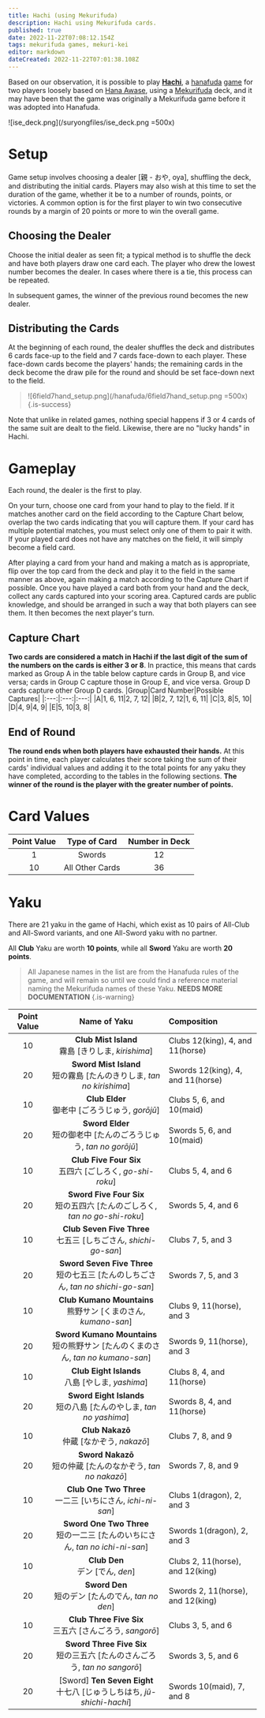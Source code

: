 ```yaml
---
title: Hachi (using Mekurifuda)
description: Hachi using Mekurifuda cards.
published: true
date: 2022-11-22T07:08:12.154Z
tags: mekurifuda games, mekuri-kei
editor: markdown
dateCreated: 2022-11-22T07:01:38.108Z
---
```


Based on our observation, it is possible to play [**Hachi**](/en/hanafuda/games/hachi), a [hanafuda](/en/hanafuda) [game](/en/hanafuda/games) for two players loosely based on [Hana Awase](/en/hanafuda/games/hana-awase), using a [Mekurifuda](/en/mekurifuda) deck, and it may have been that the game was originally a Mekurifuda game before it was adopted into Hanafuda.

![ise_deck.png](/suryongfiles/ise_deck.png =500x)


# Setup
Game setup involves choosing a dealer [親 - おや, oya], shuffling the deck, and distributing the initial cards. Players may also wish at this time to set the duration of the game, whether it be to a number of rounds, points, or victories. A common option is for the first player to win two consecutive rounds by a margin of 20 points or more to win the overall game.
## Choosing the Dealer
Choose the initial dealer as seen fit; a typical method is to shuffle the deck and have both players draw one card each. The player who drew the lowest number becomes the dealer. In cases where there is a tie, this process can be repeated.

In subsequent games, the winner of the previous round becomes the new dealer.
## Distributing the Cards
At the beginning of each round, the dealer shuffles the deck and distributes 6 cards face-up to the field and 7 cards face-down to each player. These face-down cards become the players' hands; the remaining cards in the deck become the draw pile for the round and should be set face-down next to the field.
> ![6field7hand_setup.png](/hanafuda/6field7hand_setup.png =500x) {.is-success}

Note that unlike in related games, nothing special happens if 3 or 4 cards of the same suit are dealt to the field. Likewise, there are no "lucky hands" in Hachi.
# Gameplay
Each round, the dealer is the first to play. 

On your turn, choose one card from your hand to play to the field. If it matches another card on the field according to the Capture Chart below, overlap the two cards indicating that you will capture them. If your card has multiple potential matches, you must select only one of them to pair it with. If your played card does not have any matches on the field, it will simply become a field card.

After playing a card from your hand and making a match as is appropriate, flip over the top card from the deck and play it to the field in the same manner as above, again making a match according to the Capture Chart if possible. Once you have played a card both from your hand and the deck, collect any cards captured into your scoring area. Captured cards are public knowledge, and should be arranged in such a way that both players can see them. It then becomes the next player's turn.

## Capture Chart
**Two cards are considered a match in Hachi if the last digit of the sum of the numbers on the cards is either 3 or 8**. In practice, this means that cards marked as Group A in the table below capture cards in Group B, and vice versa; cards in Group C capture those in Group E, and vice versa. Group D cards capture other Group D cards.
|Group|Card Number|Possible Captures|
|:---:|:---:|:---:|
|A|1, 6, 11|2, 7, 12|
|B|2, 7, 12|1, 6, 11|
|C|3, 8|5, 10|
|D|4, 9|4, 9|
|E|5, 10|3, 8|
## End of Round
**The round ends when both players have exhausted their hands.** At this point in time, each player calculates their score taking the sum of their cards' individual values and adding it to the total points for any yaku they have completed, according to the tables in the following sections. **The winner of the round is the player with the greater number of points.**
# Card Values
|Point Value|Type of Card|Number in Deck|
|:---:|:---:|:---:|
|1|Swords|12|
|10|All Other Cards|36|
# Yaku
There are 21 yaku in the game of Hachi, which exist as 10 pairs of All-Club and All-Sword variants, and one All-Sword yaku with no partner.

All **Club** Yaku are worth **10 points**, while all **Sword** Yaku are worth **20 points**.

> All Japanese names in the list are from the Hanafuda rules of the game, and will remain so until we could find a reference material naming the Mekurifuda names of these Yaku. **NEEDS MORE DOCUMENTATION**
{.is-warning}

|Point Value|Name of Yaku|Composition|
|:---:|:---:|:---|
|10|**Club Mist Island**<br>霧島 [きりしま, *kirishima*]|Clubs 12(king), 4, and 11(horse)|
|20|**Sword Mist Island**<br>短の霧島 [たんのきりしま, *tan no kirishima*]|Swords 12(king), 4, and 11(horse)|
|10|**Club Elder**<br>御老中 [ごろうじゅう, *gorōjū*]|Clubs 5, 6, and 10(maid)|
|20|**Sword Elder**<br>短の御老中 [たんのごろうじゅう, *tan no gorōjū*]|Swords 5, 6, and 10(maid)|
|10|**Club Five Four Six**<br>五四六 [ごしろく, *go-shi-roku*]|Clubs 5, 4, and 6|
|20|**Sword Five Four Six**<br>短の五四六 [たんのごしろく, *tan no go-shi-roku*]|Swords 5, 4, and 6|
|10|**Club Seven Five Three**<br>七五三 [しちごさん, *shichi-go-san*]|Clubs 7, 5, and 3|
|20|**Sword Seven Five Three**<br>短の七五三 [たんのしちごさん, *tan no shichi-go-san*]|Swords 7, 5, and 3|
|10|**Club Kumano Mountains**<br>熊野サン [くまのさん, *kumano-san*]|Clubs 9, 11(horse), and 3|
|20|**Sword Kumano Mountains**<br>短の熊野サン [たんのくまのさん, *tan no kumano-san*]|Swords 9, 11(horse), and 3|
|10|**Club Eight Islands**<br>八島 [やしま, *yashima*]|Clubs 8, 4, and 11(horse)|
|20|**Sword Eight Islands**<br>短の八島 [たんのやしま, *tan no yashima*]|Swords 8, 4, and 11(horse)|
|10|**Club Nakazō**<br>仲蔵 [なかぞう, *nakazō*]|Clubs 7, 8, and 9|
|20|**Sword Nakazō**<br>短の仲蔵 [たんのなかぞう, *tan no nakazō*]|Swords 7, 8, and 9|
|10|**Club One Two Three**<br>一二三 [いちにさん, *ichi-ni-san*]|Clubs 1(dragon), 2, and 3|
|20|**Sword One Two Three**<br>短の一二三 [たんのいちにさん, *tan no ichi-ni-san*]|Swords 1(dragon), 2, and 3|
|10|**Club Den**<br>デン [でん, *den*]|Clubs 2, 11(horse), and 12(king)|
|20|**Sword Den**<br>短のデン [たんのでん, *tan no den*]|Swords 2, 11(horse), and 12(king)|
|10|**Club Three Five Six**<br>三五六 [さんごろう, *sangorō*]|Clubs 3, 5, and 6|
|20|**Sword Three Five Six**<br>短の三五六 [たんのさんごろう, *tan no sangorō*]|Swords 3, 5, and 6|
|20|[Sword] **Ten Seven Eight**<br>十七八 [じゅうしちはち, *jū-shichi-hachi*]|Swords 10(maid), 7, and 8|

